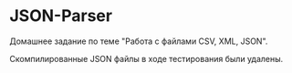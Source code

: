 # JSON-Parser

Домашнее задание по теме "Работа с файлами CSV, XML, JSON".

Скомпилированные JSON файлы в ходе тестирования были удалены.
